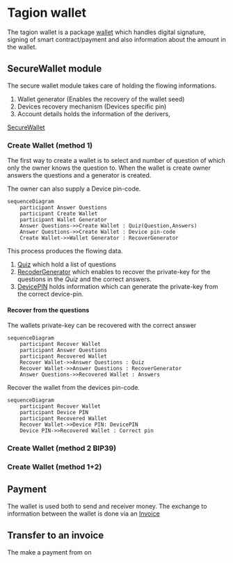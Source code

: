 # Tagion wallet

The tagion wallet is a package [wallet](https://ddoc.tagion.org/tagion.wallet.html) which handles digital signature, signing of smart contract/payment and also information about the amount in the wallet.

## SecureWallet module
The secure wallet module takes care of holding the flowing informations.

1. Wallet generator (Enables the recovery of the wallet seed)
2. Devices recovery mechanism (Devices specific pin) 
3. Account details holds the information of the derivers,


[SecureWallet](https://ddoc.tagion.org/tagion.wallet.SecureWallet.SecureWallet.html)

### Create Wallet (method 1)

The first way to create a wallet is to select and number of question of which only the owner knows the question to. When the wallet is create owner answers the questions and a generator is created.

The owner can also supply a Device pin-code.

```mermaid
sequenceDiagram
    participant Answer Questions
    participant Create Wallet
    participant Wallet Generator
    Answer Questions->>Create Wallet : Quiz(Question,Answers)
    Answer Questions->>Create Wallet : Device pin-code
    Create Wallet->>Wallet Generator : RecoverGenerator
```
This process produces the flowing data.
1. [Quiz](https://ddoc.tagion.org/tagion.wallet.WalletRecords.Quiz.html) which hold a list of questions
2. [RecoderGenerator](https://ddoc.tagion.org/tagion.wallet.WalletRecords.RecoverGenerator.html) which enables to recover the private-key for the questions in the *Quiz* and the correct answers.
3. [DevicePIN](https://ddoc.tagion.org/tagion.wallet.WalletRecords.DevicePIN.html) holds information which can generate the private-key from the correct device-pin.

#### Recover from the questions

The wallets private-key can be recovered with the correct answer
```mermaid
sequenceDiagram
    participant Recover Wallet
    participant Answer Questions
    participant Recovered Wallet
	Recover Wallet->>Answer Questions : Quiz
	Recover Wallet->>Answer Questions : RecoverGenerator
	Answer Questions->>Recovered Wallet : Answers
```

Recover the wallet from the devices pin-code.
```mermaid
sequenceDiagram
    participant Recover Wallet
    participant Device PIN
    participant Recovered Wallet
	Recover Wallet->>Device PIN: DevicePIN
	Device PIN->>Recovered Wallet : Correct pin 
```

### Create Wallet (method 2 BIP39)


### Create Wallet (method 1+2)


## Payment

The wallet is used both to send and receiver money. The exchange to information between the wallet is done via an [Invoice]()

## Transfer to an invoice

The make a payment from on
